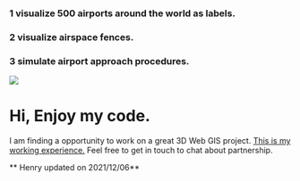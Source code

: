 ### 1 visualize 500 airports around the world as labels. 
### 2 visualize airspace fences.
### 3 simulate airport approach procedures.

[![](http://img.youtube.com/vi/Mi_47hByJbE/0.jpg)](http://www.youtube.com/watch?v=Mi_47hByJbE "")

# Hi, Enjoy my code.
I am finding a opportunity to work on a great 3D Web GIS project.
[This is my working experience.](https://docs.google.com/document/d/1LDBFsSW2ECTPW53f18EzqURBdfs8HDsvNumzYi7x9-Y/edit?usp=sharing) 
Feel free to get in touch to chat about partnership.

 
** Henry updated on 2021/12/06**